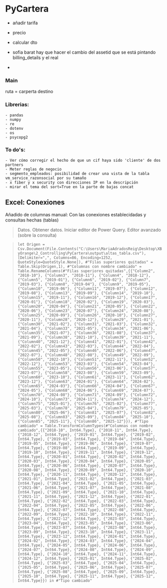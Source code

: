 # PyCartera

- añadir tarifa
- precio
- calcular dto


- sofia barat hay que hacer el cambio del assetid que se está pintando billing_details y el real 
- 


### Main
ruta = carperta destino


### Librerias:
    - pandas
    - numpy
    - re
    - dotenv
    - os
    - psycopg2


### To do's:
    - Ver cómo corregir el hecho de que un cif haya sido 'cliente' de dos partners
    - Meter reglas de negocio
    - segmento_empleados: posibilidad de crear una vista de la tabla vm_service_razonsocial por su tamaño
    - x fiber y x security con direcciones IP en la descripción
    - mirar el tema del sort=True en la parte de bajas concat


## Excel: Conexiones
Añadido de columnas manual:
Con las conexiones establecidadas y consultas hechas (tablas)
> Datos. Obtener datos. Iniciar editor de Power Query. Editor avanzado (sobre la consulta)

>`let
    Origen = Csv.Document(File.Contents("C:\Users\MariaAdradosReig\Desktop\XByOrange\2_Controlling\PyCartera\output\altas_tabla.csv"),[Delimiter=",", Columns=86, Encoding=1252, QuoteStyle=QuoteStyle.None]),
    #"Filas superiores quitadas" = Table.Skip(Origen,1),
    #"Columnas con nombre cambiado" = Table.RenameColumns(#"Filas superiores quitadas",{{"Column2", "2018-10"}, {"Column3", "2018-11"}, {"Column4", "2018-12"}, {"Column5", "2019-01"}, {"Column6", "2019-02"}, {"Column7", "2019-03"}, {"Column8", "2019-04"}, {"Column9", "2019-05"}, {"Column10", "2019-06"}, {"Column11", "2019-07"}, {"Column12", "2019-08"}, {"Column13", "2019-09"}, {"Column14", "2019-10"}, {"Column15", "2019-11"}, {"Column16", "2019-12"}, {"Column17", "2020-01"}, {"Column18", "2020-02"}, {"Column19", "2020-03"}, {"Column20", "2020-04"}, {"Column21", "2020-05"}, {"Column22", "2020-06"}, {"Column23", "2020-07"}, {"Column24", "2020-08"}, {"Column25", "2020-09"}, {"Column26", "2020-10"}, {"Column27", "2020-11"}, {"Column28", "2020-12"}, {"Column29", "2021-01"}, {"Column30", "2021-02"}, {"Column31", "2021-03"}, {"Column32", "2021-04"}, {"Column33", "2021-05"}, {"Column34", "2021-06"}, {"Column35", "2021-07"}, {"Column36", "2021-08"}, {"Column37", "2021-09"}, {"Column38", "2021-10"}, {"Column39", "2021-11"}, {"Column40", "2021-12"}, {"Column41", "2022-01"}, {"Column42", "2022-02"}, {"Column43", "2022-03"}, {"Column44", "2022-04"}, {"Column45", "2022-05"}, {"Column46", "2022-06"}, {"Column47", "2022-07"}, {"Column48", "2022-08"}, {"Column49", "2022-09"}, {"Column50", "2022-10"}, {"Column51", "2022-11"}, {"Column52", "2022-12"}, {"Column53", "2023-03"}, {"Column54", "2023-04"}, {"Column55", "2023-05"}, {"Column56", "2023-06"}, {"Column57", "2023-07"}, {"Column58", "2023-08"}, {"Column59", "2023-09"}, {"Column60", "2023-10"}, {"Column61", "2023-11"}, {"Column62", "2023-12"}, {"Column63", "2024-01"}, {"Column64", "2024-02"}, {"Column65", "2024-03"}, {"Column66", "2024-04"}, {"Column67", "2024-05"}, {"Column68", "2024-06"}, {"Column69", "2024-07"}, {"Column70", "2024-08"}, {"Column71", "2024-09"}, {"Column72", "2024-10"}, {"Column73", "2024-11"}, {"Column74", "2024-12"}, {"Column75", "2025-01"}, {"Column76", "2025-02"}, {"Column77", "2025-03"}, {"Column78", "2025-04"}, {"Column79", "2025-05"}, {"Column80", "2025-06"}, {"Column81", "2025-07"}, {"Column82", "2025-08"}, {"Column83", "2025-09"}, {"Column84", "2025-10"}, {"Column85", "2025-11"}, {"Column86", "2025-12"}}),
    #"Tipo cambiado" = Table.TransformColumnTypes(#"Columnas con nombre cambiado",{{"2018-10", Int64.Type}, {"2018-11", Int64.Type}, {"2018-12", Int64.Type}, {"2019-01", Int64.Type}, {"2019-02", Int64.Type}, {"2019-03", Int64.Type}, {"2019-04", Int64.Type}, {"2019-05", Int64.Type}, {"2019-06", Int64.Type}, {"2019-07", Int64.Type}, {"2019-08", Int64.Type}, {"2019-09", Int64.Type}, {"2019-10", Int64.Type}, {"2019-11", Int64.Type}, {"2019-12", Int64.Type}, {"2020-01", Int64.Type}, {"2020-02", Int64.Type}, {"2020-03", Int64.Type}, {"2020-04", Int64.Type}, {"2020-05", Int64.Type}, {"2020-06", Int64.Type}, {"2020-07", Int64.Type}, {"2020-08", Int64.Type}, {"2020-09", Int64.Type}, {"2020-10", Int64.Type}, {"2020-11", Int64.Type}, {"2020-12", Int64.Type}, {"2021-01", Int64.Type}, {"2021-02", Int64.Type}, {"2021-03", Int64.Type}, {"2021-04", Int64.Type}, {"2021-05", Int64.Type}, {"2021-06", Int64.Type}, {"2021-07", Int64.Type}, {"2021-08", Int64.Type}, {"2021-09", Int64.Type}, {"2021-10", Int64.Type}, {"2021-11", Int64.Type}, {"2021-12", Int64.Type}, {"2022-01", Int64.Type}, {"2022-02", Int64.Type}, {"2022-03", Int64.Type}, {"2022-04", Int64.Type}, {"2022-05", Int64.Type}, {"2022-06", Int64.Type}, {"2022-07", Int64.Type}, {"2022-08", Int64.Type}, {"2022-09", Int64.Type}, {"2022-10", Int64.Type}, {"2022-11", Int64.Type}, {"2022-12", Int64.Type}, {"2023-03", Int64.Type}, {"2023-04", Int64.Type}, {"2023-05", Int64.Type}, {"2023-06", Int64.Type}, {"2023-07", Int64.Type}, {"2023-08", Int64.Type}, {"2023-09", Int64.Type}, {"2023-10", Int64.Type}, {"2023-11", Int64.Type}, {"2023-12", Int64.Type}, {"2024-01", Int64.Type}, {"2024-02", Int64.Type}, {"2024-03", Int64.Type}, {"2024-04", Int64.Type}, {"2024-05", Int64.Type}, {"2024-06", Int64.Type}, {"2024-07", Int64.Type}, {"2024-08", Int64.Type}, {"2024-09", Int64.Type}, {"2024-10", Int64.Type}, {"2024-11", Int64.Type}, {"2024-12", Int64.Type}, {"2025-01", Int64.Type}, {"2025-02", Int64.Type}, {"2025-03", Int64.Type}, {"2025-04", Int64.Type}, {"2025-05", Int64.Type}, {"2025-06", Int64.Type}, {"2025-07", Int64.Type}, {"2025-08", Int64.Type}, {"2025-09", Int64.Type}, {"2025-10", Int64.Type}, {"2025-11", Int64.Type}, {"2025-12", Int64.Type}})
in
    #"Tipo cambiado"`